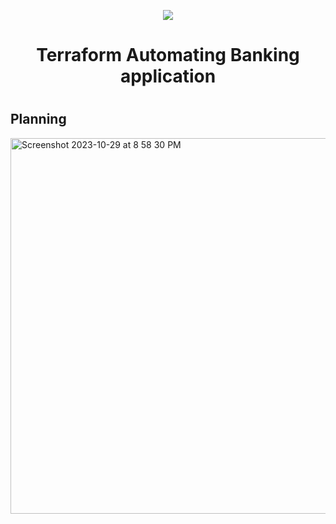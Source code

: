 <p align="center">
<img src="https://github.com/kura-labs-org/kuralabs_deployment_1/blob/main/Kuralogo.png">
</p>
<h1 align="center">Terraform Automating Banking application<h1> 

## Planning

<img width="601" alt="Screenshot 2023-10-29 at 8 58 30 PM" src="https://github.com/Jmo-101/automate_tf_bankapp/assets/138607757/81216153-4969-42c2-b657-50c6535640fa">
